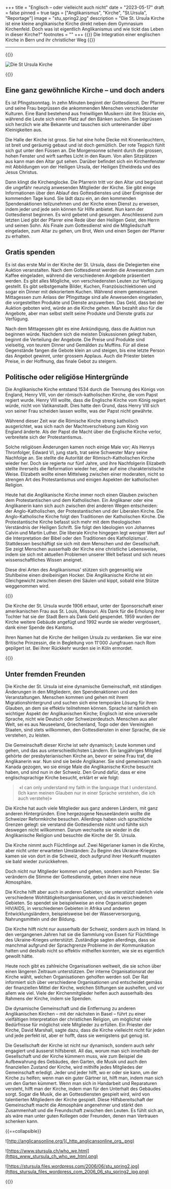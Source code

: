 +++
title = "Englisch – oder vielleicht auch nicht"
date = "2023-05-17"
draft = false
pinned = true
tags = ["Anglikanismus", "Kirche", "St.Ursula", "Reportage"]
image = "stu_spring2.jpg"
description = "Die St. Ursula Kirche ist eine kleine anglikanische Kirche direkt neben dem Gymnasium Kirchenfeld.  Doch was ist eigentlich Anglikanismus und wie tickt das Leben in dieser Kirche?"
footnotes = ""
+++
{{<lead>}}
Die Integration einer englischen Kirche in Bern und ihr christlicher Weg
{{</lead>}}

- - -

{{<box>}}

![Die St Ursula Kirche ](untitled-picture.jpg "St Ursula")

{{</box>}}



## Eine ganz gewöhnliche Kirche – und doch anders

Es ist Pfingstsonntag. In zehn Minuten beginnt der Gottesdienst. Der Pfarrer und seine Frau begrüssen die ankommenden Menschen verschiedenster Kulturen. Eine Band bestehend aus freiwilligen Musikern übt ihre Stücke ein, während die Leute sich einen Platz auf den Bänken suchen. Sie begrüssen sich herzlich wie alte Bekannte und tauschen sich untereinander über Kleinigkeiten aus.

Die Halle der Kirche ist gross. Sie hat eine hohe Decke mit Kronenleuchtern, ist breit und geräumig gebaut und ist doch gemütlich. Der rote Teppich fühlt sich gut unter den Füssen an. Die Morgensonne scheint durch die grossen, hohen Fenster und wirft sanftes Licht in den Raum. Von allen Sitzplätzen aus kann man den Altar gut sehen. Darüber befindet sich ein Kirchenfenster mit Abbildungen von der Heiligen Ursula, der Heiligen Etheldreda und des Jesus Christus.

Dann klingt die Kirchenglocke. Die Pfarrerin tritt vor den Altar und begrüsst die ungefähr neunzig anwesenden Mitglieder der Kirche. Sie gibt einige Informationen über den Ablauf des Gottesdienstes und über Ereignisse der kommenden Tage kund. Sie lädt dazu ein, an den kommenden Spendenaktionen teilzunehmen und der Kirche einen Dienst zu erweisen, indem jeder und jede sein können für Hilfe anbietet. Nun kann der Gottesdienst beginnen. Es wird gebetet und gesungen. Anschliessend zum letzten Lied gibt der Pfarrer eine Rede über den Heiligen Geist, den Herrn und seinen Sohn. Als Finale zum Gottesdienst wird die Mitgliedschaft eingeladen, zum Altar zu gehen, um Brot, Wein und einen Segen der Pfarrer zu erhalten.

## Gratis spenden

Es ist das erste Mal in der Kirche der St. Ursula, dass die Delegierten eine Auktion veranstalten. Nach dem Gottesdienst werden die Anwesenden zum Kaffee eingeladen, während die verschiedenen Angebote präsentiert werden. Es gibt alles Mögliche, von verschiedensten Leuten zur Verfügung gestellt. Es gibt selbstgemalte Bilder, Kuchen, Französischlektionen und sogar ein Dinner mit dekoriertem Kuchen. Während einem gemeinsamen Mittagessen zum Anlass der Pfingsttage sind alle Anwesenden eingeladen, die vorgestellten Produkte und Dienste anzuwerben. Das Geld, dass bei der Auktion geboten wird, würde an die Kirche gehen. Man bezahlt also für die Angebote, aber man selbst stellt seine Produkte und Dienste gratis zur Verfügung. 

Nach dem Mittagessen gibt es eine Ankündigung, dass die Auktion nun beginnen würde. Nachdem sich die meisten Diskussionen gelegt haben, beginnt die Verteilung der Angebote. Die Preise und Produkte sind vielseitig, von teurem Dinner und Gemälden zu Muffins. Für all diese Gegenstände fangen die Gebote klein an und steigen, bis eine letzte Person das Angebot gewinnt, unter grossem Applaus. Auch die Priester bieten Preise, in der Hoffnung, das finale Gebot zu steigern.



## Politische oder religiöse Hintergründe

Die Anglikanische Kirche entstand 1534 durch die Trennung des Königs von England, Henry VIII, von der römisch-katholischen Kirche, die vom Papst regiert wurde. Henry VIII wollte, dass die Englische Kirche vom König regiert würde, nicht von Vatikanstadt. Dies hatte den Grund, dass Henry VIII sich von seiner Frau scheiden lassen wollte, was der Papst nicht gewährte.

Während dieser Zeit war die Römische Kirche streng katholisch ausgerichtet, was sich nach der Machtverschiebung zum König von England änderte. Als der Papst die Macht über die Englische Kirche verlor, verbreitete sich der Protestantismus.

Solche religiösen Änderungen kamen noch einige Male vor; Als Henrys Thronfolger, Edward VI, jung starb, trat seine Schwester Mary seine Nachfolge an. Sie stellte die Autorität der Römisch-Katholischen Kirche wieder her. Doch sie regierte nur fünf Jahre, und ihre Nachfolgerin Elizabeth stellte ihrerseits die Reformation wieder her, aber auf eine charakteristische Weise. Elizabeth wollte einen Mittelweg zwischen einer moderaten, nicht so strengen Art des Protestantismus und einigen Aspekten der katholischen Religion.

Heute hat die Anglikanische Kirche immer noch einen Glauben zwischen dem Protestantischen und dem Katholischen. Ein Anglikaner oder eine Anglikanerin kann sich auch zwischen drei anderen Wegen entscheiden: der Anglo-Katholischen, der Protestantischen und der Liberalen Kirche. Die Anglo-Katholische Kirche folgt den Traditionen der Katholischen Kirche. Die Protestantische Kirche befasst sich mehr mit dem theologischen Verständnis der Heiligen Schrift. Sie folgt den Ideologien von Johannes Calvin und Martin Luther. Die liberale Kirche hingegen legt weniger Wert auf die Interpretation der Bibel oder den Traditionen des Katholizismus'. Stattdessen beschäftigt sie sich mit dem Menschen und der Gesellschaft. Sie zeigt Menschen ausserhalb der Kirche eine christliche Lebensweise, indem sie sich mit aktuellen Problemen unserer Welt befasst und sich neues wissenschaftliches Wissen aneignet.

Diese drei Arten des Anglikanismus' stützen sich gegenseitig wie Stuhlbeine einen dreibeinigen Hocker. Die Anglikanische Kirche ist ein Gleichgewicht zwischen diesen drei Säulen und kippt, sobald eine Stütze weggenommen wird.

{{<box>}}

Die Kirche der St. Ursula wurde 1906 erbaut, unter der Sponsorschaft einer amerikanischen Frau aus St. Louis, Missouri. Als Dank für die Erholung ihrer Tochter hat sie der Stadt Bern als Dank Geld gespendet. 1959 wurden der Kirche weitere Gebäude angefügt und 1992 wurde sie wieder vergrössert, dank einer Spende des Kantons.

Ihren Namen hat die Kirche der heiligen Ursula zu verdanken. Sie war eine Britische Prinzessin, die in Begleitung von 11'000 Jungfrauen nach Rom gepilgert ist. Bei ihrer Rückkehr wurden sie in Köln ermordet.

{{</box>}}



## Unter fremden Freunden

Die Kirche der St. Ursula ist eine dynamische Gemeinschaft, mit ständigen Änderungen in den Mitgliedern, den Spendenaktionen und den Veranstaltungen. Menschen kommen und gehen mit ihrem Migrationshintergrund und suchen sich eine temporäre Lösung für ihren Glauben, an dem sie effektiv teilnehmen können. Sprache ist nämlich ein wichtiger Aspekt der Anglikanischen Kirche; Englisch ist eine universelle Sprache, nicht wie Deutsch oder Schweizerdeutsch. Menschen aus aller Welt, sei es aus Neuseeland, Griechenland, Togo oder den Vereinigten Staaten, sind stets willkommen, den Gottesdiensten in einer Sprache, die sie verstehen, zu leisten.

Die Gemeinschaft dieser Kirche ist sehr dynamisch; Leute kommen und gehen, und das aus unterschiedlichsten Ländern. Ein langjähriges Mitglied gehörte der presbyterianischen Kirche an, bevor er seine Frau traf, die Anglikanerin war. Nun sind sie beide Anglikaner. Sie sind gemeinsam nach Kanada gezogen, wo sie einige Male die Anglikanische Kirche besucht haben, und sind nun in der Schweiz. Den Grund dafür, dass er eine englischsprachige Kirche besucht, erklärt er wie folgt:

>  «I can only understand my faith in the language that I understand. (Ich kann meinen Glauben nur in einer Sprache verstehen, die ich auch verstehe)»

Die Kirche hat auch viele Mitglieder aus ganz anderen Ländern, mit ganz anderen Hintergründen. Eine hergezogene Neuseeländerin wollte die Schweizer Reformkirche besuchen. Allerdings haben sich sprachliche Grenzen gelegt: sie verstand die Gottesdienste nicht und fühlte sich deswegen nicht willkommen. Darum wechselte sie wieder in die Anglikanische Religion und besuchte die Kirche der St. Ursula.

Die Kirche nimmt auch Flüchtlinge auf. Zwei Nigerianer kamen in die Kirche, aber nicht unter erwarteten Umständen: Zu Beginn des Ukraine-Krieges kamen sie von dort in die Schweiz, doch aufgrund ihrer Herkunft mussten sie bald wieder zurückkehren.

Doch nicht nur Mitglieder kommen und gehen, sondern auch Priester. Sie verändern die Stimme der Gottesdienste, geben ihnen eine neue Atmosphäre.

Die Kirche hilft aber auch in anderen Gebieten; sie unterstützt nämlich viele verschiedene Wohltätigkeitsorganisationen, und das in verschiedenen Gebieten. So spendet sie beispielweise an eine Organisation gegen HIV/AIDS, in verschiedenen Gebieten in Afrika und anderen Entwicklungsländern, beispielsweise bei der Wasserversorgung, Nahrungsmitteln und der Bildung.

Die Kirche hilft nicht nur ausserhalb der Schweiz, sondern auch im Inland. In den vergangenen Jahren hat sie die Sammlung von Essen für Flüchtlinge des Ukraine-Krieges unterstützt. Zuständige sagten allerdings, dass sie manchmal aufgrund der Sprachgrenze Probleme in der Kommunikation hatten und deshalb nicht so effektiv mithelfen konnten, wie sie es eigentlich gewollt hätte.

Heute noch gibt es zahlreiche Organisationen weltweit, die sie schon über einen längeren Zeitraum unterstützen. Der interne Organisationsrat der Kirche wählt, welchen Organisationen geholfen werden soll. Der Rat informiert sich über verschiedene Organisationen und entscheidet gemäss der finanziellen Mittel der Kirche, welchen Stiftungen sie aushelfen, und vor allem wie viel. Viele der Kirchenmitglieder helfen auch ausserhalb des Rahmens der Kirche, indem sie Spenden.

Die dynamische Gemeinschaft und die Entfernung zu anderen Anglikanischen Kirchen – mit der nächsten in Basel – führt zu einer vielfältigen Interpretation der christlichen Religion, um möglichst viele Bedürfnisse für möglichst viele Mitglieder zu erfüllen. Ein Priester der Kirche, David Marshall, sagte dazu, dass die Kirche vielleicht nicht für jeden und jede perfekt ist, aber er hofft, dass sie wenigstens gut genug ist.

Die Gesellschaft der Kirche ist nicht nur dynamisch, sondern auch sehr engagiert und äusserst hilfsbereit. All das, worum man sich innerhalb der Gesellschaft und der Kirche kümmern muss, wie zum Beispiel die Aufbewahrung des Gebäudes, den Garten, die Musik und auch den finanziellen Zustand der Kirche, wird mithilfe jedes Mitgliedes der Gemeinschaft erledigt. Jeder und jeder hilft, wo er oder sie kann, um der Kirche zu helfen; wenn man ein guter Gärtner ist, hilft man, indem man sich um den Garten kümmert. Wenn man sich in Handarbeit und Reparaturen versteht, hilft man der Kirche, indem man für den Unterhalt des Gebäudes sorgt. Sogar die Musik, die an Gottesdiensten gespielt wird, wird von talentierten Mitgliedern der Kirche gespielt. Diese Hilfsbereitschaft der Gemeinschaft macht die Atmosphäre angenehmer und stärkt den Zusammenhalt und die Freundschaft zwischen den Leuten. Es fühlt sich an, als wäre man unter guten Kollegen oder Freunden, denen man Vertrauen schenken kann.

{{<box>==collapsible}}

![http://anglicansonline.org/](_http_anglicansonline_org_.png)

![https://www.stursula.ch/who_we.html](https_www_stursula_ch_who_we_html.png)

![https://stursula.files.wordpress.com/2006/06/stu_spring2.jpg](https_stursula_files_wordpress_com_2006_06_stu_spring2_jpg.png)

{{</box>}}